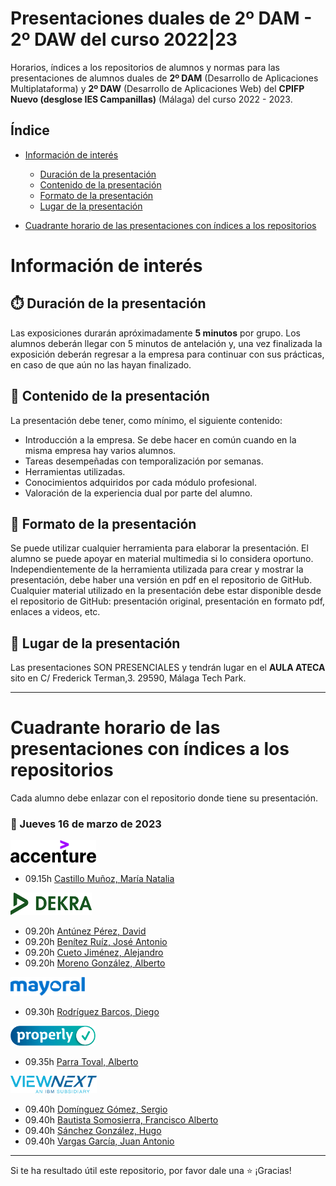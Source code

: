 # Presentaciones duales de 2º DAM - 2º DAW del curso 2022|23

Horarios, índices a los repositorios de alumnos y normas para las presentaciones de alumnos duales de **2º DAM** (Desarrollo de Aplicaciones Multiplataforma) y **2º DAW** (Desarrollo de Aplicaciones Web) del **CPIFP Nuevo (desglose IES Campanillas)** (Málaga) del curso 2022 - 2023.

## Índice
* [Información de interés](#información-de-interés)
  * [Duración de la presentación](#stopwatch-duración-de-la-presentación)
  * [Contenido de la presentación](#open_file_folder--contenido-de-la-presentación)
  * [Formato de la presentación](#bookmark_tabs-formato-de-la-presentación)
  * [Lugar de la presentación](#school-lugar-de-la-presentación)
  
* [Cuadrante horario de las presentaciones con índices a los repositorios](#cuadrante-horario-de-las-presentaciones-con-índices-a-los-repositorios)

# Información de interés

## :stopwatch: Duración de la presentación
Las exposiciones durarán apróximadamente **5 minutos** por grupo. Los alumnos deberán llegar con 5 minutos de antelación y, una vez finalizada la exposición deberán regresar a la empresa para continuar con sus prácticas, en caso de que aún no las hayan finalizado.

## :open_file_folder:  Contenido de la presentación 
La presentación debe tener, como mínimo, el siguiente contenido:

* Introducción a la empresa. Se debe hacer en común cuando en la misma empresa hay varios alumnos.
* Tareas desempeñadas con temporalización por semanas.
* Herramientas utilizadas.
* Conocimientos adquiridos por cada módulo profesional.
* Valoración de la experiencia dual por parte del alumno.

## :bookmark_tabs: Formato de la presentación
Se puede utilizar cualquier herramienta para elaborar la presentación. El alumno se puede apoyar en material multimedia si lo considera oportuno. Independientemente de la herramienta utilizada para crear y mostrar la presentación, debe haber una versión en pdf en el repositorio de GitHub. Cualquier material utilizado en la presentación debe estar disponible desde el repositorio de GitHub: presentación original, presentación en formato pdf, enlaces a videos, etc.

## :school: Lugar de la presentación
Las presentaciones SON PRESENCIALES y tendrán lugar en el **AULA ATECA** sito en C/ Frederick Terman,3. 29590, Málaga Tech Park.

<hr/>

# Cuadrante horario de las presentaciones con índices a los repositorios

Cada alumno debe enlazar con el repositorio donde tiene su presentación.

### :calendar: Jueves 16 de marzo de 2023

<img height="36px" src="imagenes/accenture.svg">

* 09.15h [Castillo Muñoz, María Natalia]()

<img height="36px" src="imagenes/dekra.svg">

* 09.20h [Antúnez Pérez, David]()
* 09.20h [Benítez Ruíz, José Antonio]()
* 09.20h [Cueto Jiménez, Alejandro]()
* 09.20h [Moreno González, Alberto]()

<img height="30px" src="imagenes/mayoral.svg">

* 09.30h [Rodríguez Barcos, Diego]()

<img height="32px" src="imagenes/properly.png">

* 09.35h [Parra Toval, Alberto]()

<img height="28px" src="imagenes/viewnext.png">

* 09.40h [Domínguez Gómez, Sergio]()
* 09.40h [Bautista Somosierra, Francisco Alberto]()
* 09.40h [Sánchez González, Hugo]()
* 09.40h [Vargas García, Juan Antonio]()

<hr>

Si te ha resultado útil este repositorio, por favor dale una :star: ¡Gracias!



